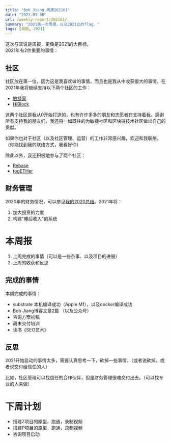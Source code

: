 ```yaml
---
title: "Bob Jiang 周报202101"
date: "2021-01-08"
url: /weekly-report/202101/
Summary: "2021第一次周报，以及2021立的flag。"
tags: [周报, 2021]
---
```


这次与其说是周报，更像是2021的大目标。  
2021年有2件重要的事情：

## 社区

社区放在第一位，因为这是我喜欢做的事情，而且也是我从中收获很大的事情。在2021年我将继续支持以下两个社区的工作：

- [敏捷家](https://www.agileplus.co/)
- [HiBlock](https://www.hiblock.net/)

这两个社区是我从0开始打造的，也有许许多多的朋友和志愿者在支持着我。感谢所有支持我的朋友们，我还将一如既往的为敏捷社区和区块链技术社区做出自己的贡献。

如果你也对于社区（以及社区管理、运营）的工作非常感兴趣，欢迎和我联络。（你能找到我的联络方式，我看好你）

除此以外，我还积极地参与了两个社区：

- [Rebase](https://rebase.network/)
- [togETHer](https://tog-eth-er.github.io/)

## 财务管理

2020年的财务情况，可以参见[我的2020总结](/bob-2020/)。2021年将：

1. 加大投资的力度
2. 构建"睡后收入"的系统

# 本周报

1. 上周完成的事情（可以是一些杂事、以及项目的进展）
2. 上周的收获和反思

## 完成的事情

本周完成的事情：

- substrate 本机编译成功（Apple M1），以及docker编译成功
- Bob Jiang博客文章2篇 （以及公众号）
- 咨询方案初稿
- 周末交付培训
- 读书《SEO艺术》

## 反思

2021开始启动的事情太多，需要认真思考一下，砍掉一些事情。（或者说砍掉，或者说交付给信任的人）

比如，社区管理可以找信任的合作伙伴，但是财务管理很难交付出去。（可以找专业的人来做）

# 下周计划

- 搭建Z项目的原型，跑通，录制视频
- 搭建P项目的原型，跑通，录制视频
- 咨询项目启动
